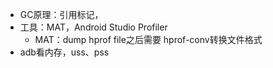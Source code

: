 - GC原理：引用标记，
- 工具：MAT，Android Studio Profiler
  - MAT：dump hprof file之后需要 hprof-conv转换文件格式
- adb看内存，uss、pss
